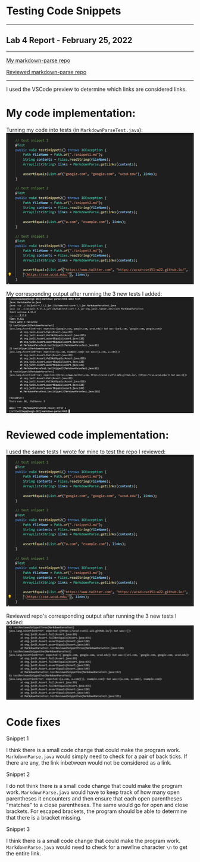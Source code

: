 # Testing Code Snippets
---
## Lab 4 Report - February 25, 2022
---

[My markdown-parse repo](https://github.com/jesswang08/markdown-parse.git)

[Reviewed markdown-parse repo](https://github.com/ocboogie/markdown-parse.git)


---

I used the VSCode preview to determine which links are considered links. 

# My code implementation:

Turning my code into tests (in `MarkdownParseTest.java`):
![Image](testMySnippet.png) 

My corresponding output after running the 3 new tests I added:
![Image](myTestFailure.png)


# Reviewed code implementation:

I used the same tests I wrote for mine to test the repo I reviewed:
![Image](turnMyCodeIntoTests.png)

Reviewed repo's corresponding output after running the 3 new tests I added:
![Image](testReviewedSnippet.png)


# Code fixes

Snippet 1

I think there is a small code change that could make the program work. `MarkdownParse.java` would simply need to check for a pair of back ticks. If there are any, the link inbetween would not be considered as a link. 


Snippet 2

I do not think there is a small code change that could make the program work. `MarkdownParse.java` would have to keep track of how many open parentheses it encounters and then ensure that each open parentheses "matches" to a close parentheses. The same would go for open and close brackets. For escaped brackets, the program should be able to determine that there is a bracket missing. 


Snippet 3

I think there is a small code change that could make the program work. `MarkdownParse.java` would need to check for a newline character `\n` to get the entire link. 
